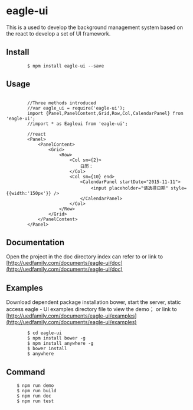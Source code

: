 # eagle-ui
This is a used to develop the background management system based on the react to develop a set of UI framework.

## Install
```
		$ npm install eagle-ui --save
```

## Usage

```
		
		//Three methods introduced
		//var eagle_ui = require('eagle-ui');
		import {Panel,PanelContent,Grid,Row,Col,CalendarPanel} from 'eagle-ui';
		//import * as Eagleui from 'eagle-ui';
		
		//react
		<Panel>
			<PanelContent>
				<Grid>
					<Row>
						<Col sm={2}>
							日历：
						</Col>
						<Col sm={10} end>
							<CalendarPanel startDate="2015-11-11">
								<input placeholder="请选择日期" style={{width:'150px'}} />
							</CalendarPanel>
						</Col>
					</Row>
				</Grid>
			</PanelContent>
		</Panel>
```

## Documentation

Open the project in the doc directory index can refer to or link to [http://uedfamily.com/documents/eagle-ui/doc](http://uedfamily.com/documents/eagle-ui/doc)

## Examples

Download dependent package installation bower, start the server, static access eagle - UI examples directory file to view the demo； or link to [http://uedfamily.com/documents/eagle-ui/examples](http://uedfamily.com/documents/eagle-ui/examples)

```	
		$ cd eagle-ui
		$ npm install bower -g
		$ npm install anywhere -g
		$ bower install 
		$ anywhere
```

## Command

```
	$ npm run demo
	$ npm run build
	$ npm run doc
	$ npm run test
```


